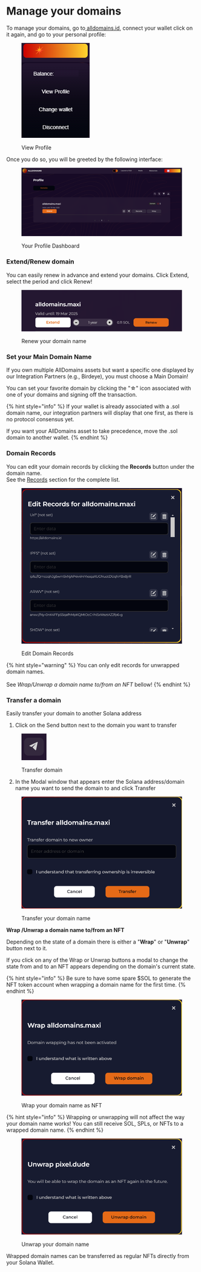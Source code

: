 # Manage your domains

To manage your domains, go to[ ](https://abc.onsol.io/)[alldomains.id](https://alldomains.id/), connect your wallet click on it again, and go to your personal profile:

<figure><img src="../.gitbook/assets/image (5).png" alt=""><figcaption><p>View Profile</p></figcaption></figure>

Once you do so, you will be greeted by the following interface:

<figure><img src="../.gitbook/assets/image (1).png" alt=""><figcaption><p>Your Profile Dashboard</p></figcaption></figure>

### Extend/Renew domain

You can easily renew in advance and extend your domains. Click Extend, select the period and click Renew!

<figure><img src="../.gitbook/assets/image (8).png" alt=""><figcaption><p>Renew your domain name</p></figcaption></figure>

### **Set your Main Domain Name**

If you own multiple AllDomains assets but want a specific one displayed by our Integration Partners (e.g., Birdeye), you must choose a Main Domain!

You can set your favorite domain by clicking the "☆" icon associated with one of your domains and signing off the transaction.

{% hint style="info" %}
If your wallet is already associated with a .sol domain name, our integration partners will display that one first, as there is no protocol consensus yet.

If you want your AllDomains asset to take precedence, move the .sol domain to another wallet.
{% endhint %}

### **Domain Records**

You can edit your domain records by clicking the **Records** button under the domain name.\
See the [Records](../developer-guide/records.md) section for the complete list.

<figure><img src="../.gitbook/assets/image (9).png" alt=""><figcaption><p>Edit Domain Records</p></figcaption></figure>

{% hint style="warning" %}
You can only edit records for unwrapped domain names. \
\
See _Wrap/Unwrap a domain name to/from an NFT_ bellow!
{% endhint %}

### Transfer a domain

Easily transfer your domain to another Solana address

1. Click on the Send button next to the domain you want to transfer

<figure><img src="../.gitbook/assets/image (10).png" alt=""><figcaption><p>Transfer domain</p></figcaption></figure>

2. In the Modal window that appears enter the Solana address/domain name you want to send the domain to and click Transfer

<figure><img src="../.gitbook/assets/image (11).png" alt=""><figcaption><p>Transfer your domain name</p></figcaption></figure>

**Wrap /Unwrap a domain name to/from an NFT**

Depending on the state of a domain there is either a "**Wrap**" or "**Unwrap**" button next to it.

If you click on any of the Wrap or Unwrap buttons a modal to change the state from and to an NFT appears depending on the domain's current state.

{% hint style="info" %}
Be sure to have some spare $SOL to generate the NFT token account when wrapping a domain name for the first time.
{% endhint %}

<figure><img src="../.gitbook/assets/image (12).png" alt=""><figcaption><p>Wrap your domain name as NFT</p></figcaption></figure>

{% hint style="info" %}
Wrapping or unwrapping will not affect the way your domain name works! You can still receive SOL, SPLs, or NFTs to a wrapped domain name.
{% endhint %}

<figure><img src="../.gitbook/assets/image (2).png" alt=""><figcaption><p>Unwrap your domain name</p></figcaption></figure>

Wrapped domain names can be transferred as regular NFTs directly from your Solana Wallet.
